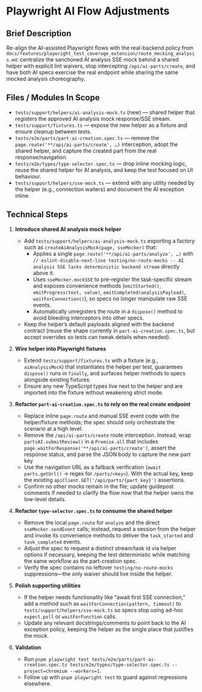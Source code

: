 # Playwright AI Flow Adjustments

## Brief Description
Re-align the AI-assisted Playwright flows with the real-backend policy from `docs/features/playwright_test_coverage_extension/route_mocking_analysis.md`: centralize the sanctioned AI analysis SSE mock behind a shared helper with explicit lint waivers, stop intercepting `/api/ai-parts/create`, and have both AI specs exercise the real endpoint while sharing the same mocked analysis choreography.

## Files / Modules In Scope
- `tests/support/helpers/ai-analysis-mock.ts` (new) — shared helper that registers the approved AI analysis mock response/SSE stream.
- `tests/support/fixtures.ts` — expose the new helper as a fixture and ensure cleanup between tests.
- `tests/e2e/parts/part-ai-creation.spec.ts` — remove the `page.route('**/api/ai-parts/create', …)` interception, adopt the shared helper, and capture the created part from the real response/navigation.
- `tests/e2e/types/type-selector.spec.ts` — drop inline mocking logic, reuse the shared helper for AI analysis, and keep the test focused on UI behaviour.
- `tests/support/helpers/sse-mock.ts` — extend with any utility needed by the helper (e.g., connection waiters) and document the AI exception inline.

## Technical Steps
1. **Introduce shared AI analysis mock helper**
   - Add `tests/support/helpers/ai-analysis-mock.ts` exporting a factory such as `createAiAnalysisMock(page, sseMocker)` that:
     - Applies a single `page.route('**/api/ai-parts/analyze', …)` with `// eslint-disable-next-line testing/no-route-mocks -- AI analysis SSE lacks deterministic backend stream` directly above it.
     - Uses `sseMocker.mockSSE` to pre-register the task-specific stream and exposes convenience methods (`emitStarted()`, `emitProgress(text, value)`, `emitCompleted(analysisPayload)`, `waitForConnection()`), so specs no longer manipulate raw SSE events.
     - Automatically unregisters the route in a `dispose()` method to avoid bleeding interceptors into other specs.
   - Keep the helper’s default payloads aligned with the backend contract (reuse the shape currently in `part-ai-creation.spec.ts`, but accept overrides so tests can tweak details when needed).

2. **Wire helper into Playwright fixtures**
   - Extend `tests/support/fixtures.ts` with a fixture (e.g., `aiAnalysisMock`) that instantiates the helper per test, guarantees `dispose()` runs in `finally`, and surfaces helper methods to specs alongside existing fixtures.
   - Ensure any new TypeScript types live next to the helper and are imported into the fixture without weakening strict mode.

3. **Refactor `part-ai-creation.spec.ts` to rely on the real create endpoint**
   - Replace inline `page.route` and manual SSE event code with the helper/fixture methods; the spec should only orchestrate the scenario at a high level.
   - Remove the `/api/ai-parts/create` route interception. Instead, wrap `partsAI.submitReview()` in a `Promise.all` that includes `page.waitForResponse('**/api/ai-parts/create')`, assert the response status, and parse the JSON body to capture the new part key.
   - Use the navigation URL as a fallback verification (`await parts.getUrl()` → regex for `/parts/<key>`). With the actual key, keep the existing `apiClient.GET('/api/parts/{part_key}')` assertions.
   - Confirm no other mocks remain in the file; update guidepost comments if needed to clarify the flow now that the helper owns the low-level details.

4. **Refactor `type-selector.spec.ts` to consume the shared helper**
   - Remove the local `page.route` for `analyze` and the direct `sseMocker.sendEvent` calls; instead, request a session from the helper and invoke its convenience methods to deliver the `task_started` and `task_completed` events.
   - Adjust the spec to request a distinct stream/task id via helper options if necessary, keeping the test deterministic while matching the same workflow as the part-creation spec.
   - Verify the spec contains no leftover `testing/no-route-mocks` suppressions—the only waiver should live inside the helper.

5. **Polish supporting utilities**
   - If the helper needs functionality like “await first SSE connection,” add a method such as `waitForConnection(pattern, timeout)` to `tests/support/helpers/sse-mock.ts` so specs stop using ad-hoc `expect.poll` or `waitForFunction` calls.
   - Update any relevant docstrings/comments to point back to the AI exception policy, keeping the helper as the single place that justifies the mock.

6. **Validation**
   - Run `pnpm playwright test tests/e2e/parts/part-ai-creation.spec.ts tests/e2e/types/type-selector.spec.ts --project=chromium --workers=1`.
   - Follow up with `pnpm playwright test` to guard against regressions elsewhere.
